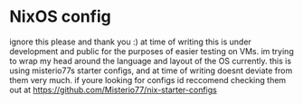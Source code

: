 # NixOS config
ignore this please and thank you :)
at time of writing this is under development and public for the purposes of easier testing on VMs. im trying to wrap my head around the language and layout of the OS currently. this is using misterio77s starter configs, and at time of writing doesnt deviate from them very much. if youre looking for configs id reccomend checking them out at https://github.com/Misterio77/nix-starter-configs
